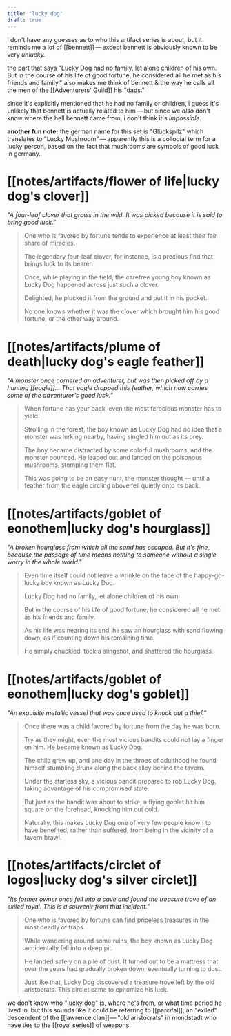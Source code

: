 ```yaml
---
title: "lucky dog"
draft: true
---
```

i don't have any guesses as to who this artifact series is about, but it reminds me a lot of [[bennett]] — except bennett is obviously known to be very *unlucky.* 

the part that says "Lucky Dog had no family, let alone children of his own. But in the course of his life of good fortune, he considered all he met as his friends and family." also makes me think of bennett & the way he calls all the men of the [[Adventurers' Guild]] his "dads." 

since it's explicitly mentioned that he had no family or children, i guess it's unlikely that bennett is actually related to him — but since we *also* don't know where the hell bennett came from, i don't think it's *impossible.* 

**another fun note:** the german name for this set is "Glückspilz" which translates to "Lucky Mushroom" — apparently this is a colloqial term for a lucky person, based on the fact that mushrooms are symbols of good luck in germany.

# [[notes/artifacts/flower of life|lucky dog's clover]]
*"A four-leaf clover that grows in the wild. It was picked because it is said to bring good luck."*
> One who is favored by fortune tends to experience at least their fair share of miracles.  
> 
> The legendary four-leaf clover, for instance, is a precious find that brings luck to its bearer.  
> 
> Once, while playing in the field, the carefree young boy known as Lucky Dog happened across just such a clover.  
> 
> Delighted, he plucked it from the ground and put it in his pocket.  
> 
> No one knows whether it was the clover which brought him his good fortune, or the other way around.

# [[notes/artifacts/plume of death|lucky dog's eagle feather]]
*"A monster once cornered an adventurer, but was then picked off by a hunting [[eagle]]... That eagle dropped this feather, which now carries some of the adventurer's good luck."*
> When fortune has your back, even the most ferocious monster has to yield.  
> 
> Strolling in the forest, the boy known as Lucky Dog had no idea that a monster was lurking nearby, having singled him out as its prey.  
> 
> The boy became distracted by some colorful mushrooms, and the monster pounced. He leaped out and landed on the poisonous mushrooms, stomping them flat.  
> 
> This was going to be an easy hunt, the monster thought — until a feather from the eagle circling above fell quietly onto its back.

# [[notes/artifacts/goblet of eonothem|lucky dog's hourglass]]
*"A broken hourglass from which all the sand has escaped. But it's fine, because the passage of time means nothing to someone without a single worry in the whole world."*
> Even time itself could not leave a wrinkle on the face of the happy-go-lucky boy known as Lucky Dog.  
> 
> Lucky Dog had no family, let alone children of his own.  
> 
> But in the course of his life of good fortune, he considered all he met as his friends and family.  
> 
> As his life was nearing its end, he saw an hourglass with sand flowing down, as if counting down his remaining time.  
> 
> He simply chuckled, took a slingshot, and shattered the hourglass.

# [[notes/artifacts/goblet of eonothem|lucky dog's goblet]]
*"An exquisite metallic vessel that was once used to knock out a thief."*
> Once there was a child favored by fortune from the day he was born.  
> 
> Try as they might, even the most vicious bandits could not lay a finger on him. He became known as Lucky Dog.  
> 
> The child grew up, and one day in the throes of adulthood he found himself stumbling drunk along the back alley behind the tavern.  
> 
> Under the starless sky, a vicious bandit prepared to rob Lucky Dog, taking advantage of his compromised state.  
> 
> But just as the bandit was about to strike, a flying goblet hit him square on the forehead, knocking him out cold.  
> 
> Naturally, this makes Lucky Dog one of very few people known to have benefited, rather than suffered, from being in the vicinity of a tavern brawl.

# [[notes/artifacts/circlet of logos|lucky dog's silver circlet]]
*"Its former owner once fell into a cave and found the treasure trove of an exiled royal. This is a souvenir from that incident."*
> One who is favored by fortune can find priceless treasures in the most deadly of traps.  
> 
> While wandering around some ruins, the boy known as Lucky Dog accidentally fell into a deep pit.
> 
> He landed safely on a pile of dust. It turned out to be a mattress that over the years had gradually broken down, eventually turning to dust.  
> 
> Just like that, Lucky Dog discovered a treasure trove left by the old aristocrats. This circlet came to epitomize his luck.

we don't know who "lucky dog" is, where he's from, or what time period he lived in. but this sounds like it could be referring to [[parcifal]], an "exiled" descendent of the [[lawrence clan]] — "old aristocrats" in mondstadt who have ties to the [[royal series]] of weapons. 